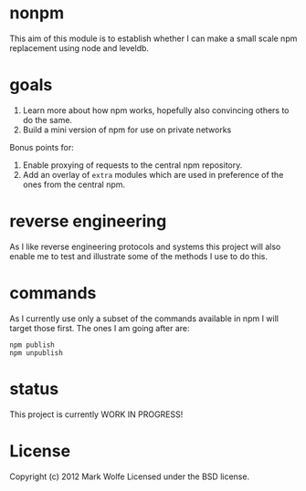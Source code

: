 # nonpm

This aim of this module is to establish whether I can make a small scale
npm replacement using node and leveldb. 

# goals

1. Learn more about how npm works, hopefully also convincing others to
   do the same.
2. Build a mini version of npm for use on private networks

Bonus points for:

1. Enable proxying of requests to the central npm repository.
2. Add an overlay of `extra` modules which are used in preference of the
   ones from the central npm.

# reverse engineering

As I like reverse engineering protocols and systems this project will
also enable me to test and illustrate some of the methods I use to do
this.

# commands

As I currently use only a subset of the commands available in npm I will
target those first. The ones I am going after are:

```
npm publish
npm unpublish
```

# status

This project is currently WORK IN PROGRESS!

# License

Copyright (c) 2012 Mark Wolfe
Licensed under the BSD license.
